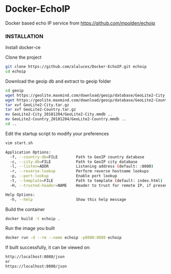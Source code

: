# Docker-EchoIP
Docker based echo IP service from https://github.com/mpolden/echoip

### INSTALLATION
Install docker-ce

Clone the project
```sh
git clone https://github.com/alaluces/Docker-EchoIP.git echoip
cd echoip
```
Download the geoip db and extract to geoip folder
```sh
cd geoip
wget https://geolite.maxmind.com/download/geoip/database/GeoLite2-City.tar.gz
wget https://geolite.maxmind.com/download/geoip/database/GeoLite2-Country.tar.gz
tar xvf GeoLite2-City.tar.gz
tar xvf GeoLite2-Country.tar.gz
mv GeoLite2-City_20181204/GeoLite2-City.mmdb ..
mv GeoLite2-Country_20181204/GeoLite2-Country.mmdb ..
cd ..
```

Edit the startup script to modify your preferences

```sh
vim start.sh

Application Options:
  -f, --country-db=FILE        Path to GeoIP country database
  -c, --city-db=FILE           Path to GeoIP city database
  -l, --listen=ADDR            Listening address (default: :8080)
  -r, --reverse-lookup         Perform reverse hostname lookups
  -p, --port-lookup            Enable port lookup
  -t, --template=FILE          Path to template (default: index.html)
  -H, --trusted-header=NAME    Header to trust for remote IP, if present (e.g. X-Real-IP)

Help Options:
  -h, --help                   Show this help message
```

Build the container
```sh
docker build -t echoip .
```

Run the image you built
```sh
docker run -d --rm --name echoip -p8080:8080 echoip
```

If built successfully, it can be viewed on:
```sh
http://localhost:8080/json
or
https://localhost:8080/json
```
